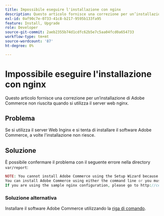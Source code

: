 ```yaml
---
title: Impossibile eseguire l'installazione con nginx
description: Questo articolo fornisce una correzione per un’installazione di Adobe Commerce non riuscita quando si utilizza il server web nginx.
exl-id: 0af90c7e-0733-41c8-b217-9595b133fa95
feature: Install, Upgrade
role: Developer
source-git-commit: 2aeb2355b74d1cdfc62b5e7c5aa04fcd0a654733
workflow-type: tm+mt
source-wordcount: '87'
ht-degree: 0%

---
```


# Impossibile eseguire l&#39;installazione con nginx

Questo articolo fornisce una correzione per un’installazione di Adobe Commerce non riuscita quando si utilizza il server web nginx.

## Problema

Se si utilizza il server Web Inginx e si tenta di installare il software Adobe Commerce, a volte l&#39;installazione non riesce.

## Soluzione

È possibile confermare il problema con il seguente errore nella directory `var/report`:

```php
NOTE: You cannot install Adobe Commerce using the Setup Wizard because the Adobe Commerce setup directory cannot be accessed.
You can install Adobe Commerce using either the command line or you must restore access to the following directory: /var/www/html/setup
If you are using the sample nginx configuration, please go to http://ce.mtf03.bcn.magento.com/setup/";i:1;s:641:"#0 /var/www/html/lib/internal/Magento/Framework/App/Http.php(213): Magento\Framework\App\Http->redirectToSetup(Object(Magento\Framework\App\Bootstrap), Object(Exception))
```

### Soluzione alternativa

Installare il software Adobe Commerce utilizzando la [riga di comando](https://experienceleague.adobe.com/en/docs/commerce-operations/installation-guide/advanced).
